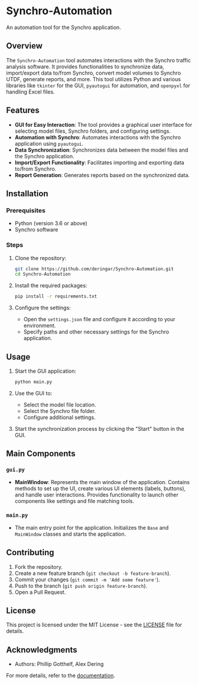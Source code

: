 # Synchro-Automation

An automation tool for the Synchro application.

## Overview

The `Synchro-Automation` tool automates interactions with the Synchro traffic analysis software. It provides functionalities to synchronize data, import/export data to/from Synchro, convert model volumes to Synchro UTDF, generate reports, and more. This tool utilizes Python and various libraries like `tkinter` for the GUI, `pyautogui` for automation, and `openpyxl` for handling Excel files.

## Features

- **GUI for Easy Interaction**: The tool provides a graphical user interface for selecting model files, Synchro folders, and configuring settings.
- **Automation with Synchro**: Automates interactions with the Synchro application using `pyautogui`.
- **Data Synchronization**: Synchronizes data between the model files and the Synchro application.
- **Import/Export Functionality**: Facilitates importing and exporting data to/from Synchro.
- **Report Generation**: Generates reports based on the synchronized data.

## Installation

### Prerequisites

- Python (version 3.6 or above)
- Synchro software

### Steps

1. Clone the repository:
    ```bash
    git clone https://github.com/deringar/Synchro-Automation.git
    cd Synchro-Automation
    ```

2. Install the required packages:
    ```bash
    pip install -r requirements.txt
    ```

3. Configure the settings:
    - Open the `settings.json` file and configure it according to your environment.
    - Specify paths and other necessary settings for the Synchro application.

## Usage

1. Start the GUI application:
    ```bash
    python main.py
    ```

2. Use the GUI to:
    - Select the model file location.
    - Select the Synchro file folder.
    - Configure additional settings.

3. Start the synchronization process by clicking the "Start" button in the GUI.

## Main Components

### `gui.py`

- **MainWindow**: Represents the main window of the application. Contains methods to set up the UI, create various UI elements (labels, buttons), and handle user interactions. Provides functionality to launch other components like settings and file matching tools.

### `main.py`

- The main entry point for the application. Initializes the `Base` and `MainWindow` classes and starts the application.

## Contributing

1. Fork the repository.
2. Create a new feature branch (`git checkout -b feature-branch`).
3. Commit your changes (`git commit -m 'Add some feature'`).
4. Push to the branch (`git push origin feature-branch`).
5. Open a Pull Request.

## License

This project is licensed under the MIT License - see the [LICENSE](LICENSE) file for details.

## Acknowledgments

- Authors: Phillip Gotthelf, Alex Dering

For more details, refer to the [documentation](https://github.com/deringar/Synchro-Automation/blob/main/README.md).
